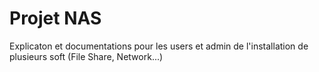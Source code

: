 # Projet NAS
Explicaton et documentations pour les users et admin de l'installation de plusieurs soft (File Share, Network...) 
